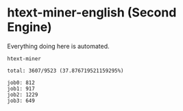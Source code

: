 # htext-miner-english (Second Engine)

Everything doing here is automated.

```
htext-miner

total: 3607/9523 (37.876719521159295%)

job0: 812
job1: 917
job2: 1229
job3: 649
```